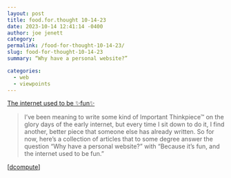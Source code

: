 ```yaml
---
layout: post
title: food.for.thought 10-14-23
date: 2023-10-14 12:41:14 -0400
author: joe jenett
category: 
permalink: /food-for-thought-10-14-23/
slug: food-for-thought-10-14-23
summary: “Why have a personal website?”

categories:
  - web
  - viewpoints
---
```

<p><a title="The internet used to be fun" href="https://projects.kwon.nyc/internet-is-fun/">The internet used to be ✨fun✨</a></p>
<blockquote><p>I’ve been meaning to write some kind of Important Thinkpiece™ on the glory days of the early internet, but every time I sit down to do it, I find another, better piece that someone else has already written. So for now, here’s a collection of articles that to some degree answer the question “Why have a personal website?” with “Because it’s fun, and the internet used to be fun.”</p></blockquote>
[<a href="https://pinboard.in/u:dcompute">dcompute</a>]

<a style="display:none;" href="https://brid.gy/publish/mastodon"><small>(cross-posted to mastodon)</small></a>